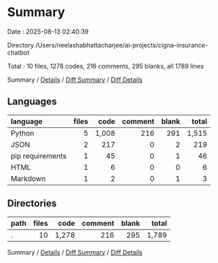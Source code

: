 # Summary

Date : 2025-08-13 02:40:39

Directory /Users/neelashabhattacharjee/ai-projects/cigna-insurance-chatbot

Total : 10 files,  1278 codes, 216 comments, 295 blanks, all 1789 lines

Summary / [Details](details.md) / [Diff Summary](diff.md) / [Diff Details](diff-details.md)

## Languages
| language | files | code | comment | blank | total |
| :--- | ---: | ---: | ---: | ---: | ---: |
| Python | 5 | 1,008 | 216 | 291 | 1,515 |
| JSON | 2 | 217 | 0 | 2 | 219 |
| pip requirements | 1 | 45 | 0 | 1 | 46 |
| HTML | 1 | 6 | 0 | 0 | 6 |
| Markdown | 1 | 2 | 0 | 1 | 3 |

## Directories
| path | files | code | comment | blank | total |
| :--- | ---: | ---: | ---: | ---: | ---: |
| . | 10 | 1,278 | 216 | 295 | 1,789 |

Summary / [Details](details.md) / [Diff Summary](diff.md) / [Diff Details](diff-details.md)